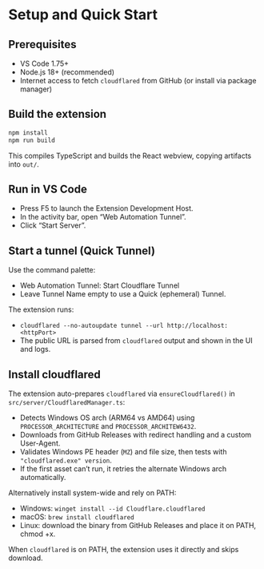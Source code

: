 # Setup and Quick Start

## Prerequisites
- VS Code 1.75+
- Node.js 18+ (recommended)
- Internet access to fetch `cloudflared` from GitHub (or install via package manager)

## Build the extension
```bash
npm install
npm run build
```
This compiles TypeScript and builds the React webview, copying artifacts into `out/`.

## Run in VS Code
- Press F5 to launch the Extension Development Host.
- In the activity bar, open “Web Automation Tunnel”.
- Click “Start Server”.

## Start a tunnel (Quick Tunnel)
Use the command palette:
- Web Automation Tunnel: Start Cloudflare Tunnel
- Leave Tunnel Name empty to use a Quick (ephemeral) Tunnel.

The extension runs:
- `cloudflared --no-autoupdate tunnel --url http://localhost:<httpPort>`
- The public URL is parsed from `cloudflared` output and shown in the UI and logs.

## Install cloudflared
The extension auto-prepares `cloudflared` via `ensureCloudflared()` in `src/server/CloudflaredManager.ts`:
- Detects Windows OS arch (ARM64 vs AMD64) using `PROCESSOR_ARCHITECTURE` and `PROCESSOR_ARCHITEW6432`.
- Downloads from GitHub Releases with redirect handling and a custom User-Agent.
- Validates Windows PE header (`MZ`) and file size, then tests with `"cloudflared.exe" version`.
- If the first asset can’t run, it retries the alternate Windows arch automatically.

Alternatively install system-wide and rely on PATH:
- Windows: `winget install --id Cloudflare.cloudflared`
- macOS: `brew install cloudflared`
- Linux: download the binary from GitHub Releases and place it on PATH, chmod +x.

When `cloudflared` is on PATH, the extension uses it directly and skips download.
